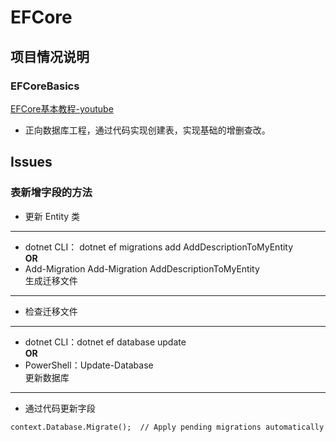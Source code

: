 ﻿# EFCore

## 项目情况说明

### EFCoreBasics

[EFCore基本教程-youtube](https://www.youtube.com/watch?v=MkswRgChbEU&list=PLdHN14J7CHtaNHnAPOk_yEq0GidtbTizl
)  

- 正向数据库工程，通过代码实现创建表，实现基础的增删查改。


## Issues

### 表新增字段的方法

- 更新 Entity 类
---
- dotnet CLI： dotnet ef migrations add AddDescriptionToMyEntity  
**OR**
- Add-Migration Add-Migration AddDescriptionToMyEntity    
生成迁移文件
---
- 检查迁移文件
---
- dotnet CLI：dotnet ef database update  
**OR**
- PowerShell：Update-Database  
更新数据库
---
- 通过代码更新字段  

```CShaper
context.Database.Migrate();  // Apply pending migrations automatically
```




